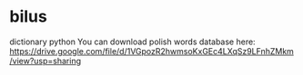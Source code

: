 # bilus
dictionary python
You can download polish words database here: https://drive.google.com/file/d/1VGpozR2hwmsoKxGEc4LXqSz9LFnhZMkm/view?usp=sharing
